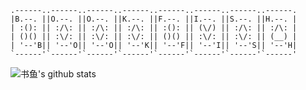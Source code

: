 <!--
**Triple-Z/Triple-Z** is a ✨ _special_ ✨ repository because its `README.md` (this file) appears on your GitHub profile.

Here are some ideas to get you started:

- 🔭 I’m currently working on ...
- 🌱 I’m currently learning ...
- 👯 I’m looking to collaborate on ...
- 🤔 I’m looking for help with ...
- 💬 Ask me about ...
- 📫 How to reach me: ...
- 😄 Pronouns: ...
- ⚡ Fun fact: ...
-->
```
.------..------..------..------..------..------..------..------.
|B.--. ||O.--. ||O.--. ||K.--. ||F.--. ||I.--. ||S.--. ||H.--. |
| :(): || :/\: || :/\: || :/\: || :(): || (\/) || :/\: || :/\: |
| ()() || :\/: || :\/: || :\/: || ()() || :\/: || :\/: || (__) |
| '--'B|| '--'O|| '--'O|| '--'K|| '--'F|| '--'I|| '--'S|| '--'H|
`------'`------'`------'`------'`------'`------'`------'`------'
```
![书鱼's github stats](https://github-readme-stats.vercel.app/api?username=bkfish&show_icons=true&theme=default)

<!--
![Top Langs](https://github-readme-stats.vercel.app/api/top-langs/?username=Triple-Z&theme=default)
-->


